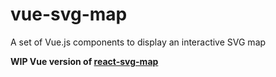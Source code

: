 # vue-svg-map
A set of Vue.js components to display an interactive SVG map

**WIP Vue version of [react-svg-map](https://www.npmjs.com/package/react-svg-map)**
